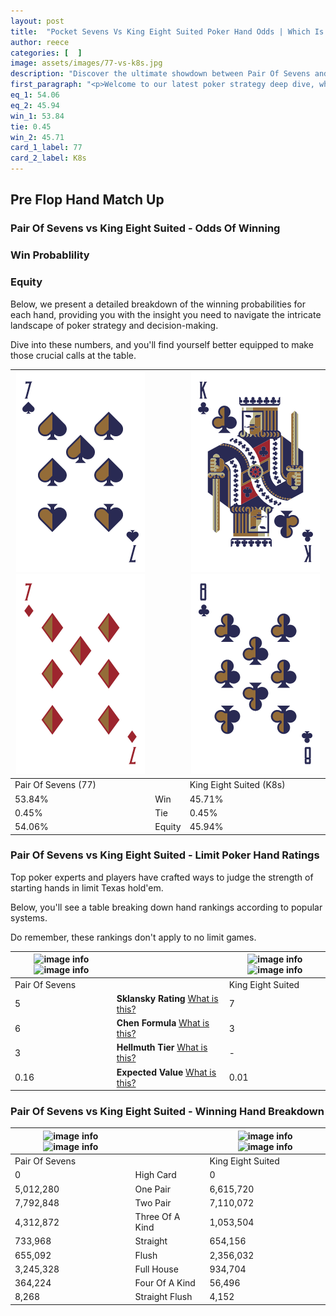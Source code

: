 ```yaml
---
layout: post
title:  "Pocket Sevens Vs King Eight Suited Poker Hand Odds | Which Is The Better Hand In Poker? A Complete Guide"
author: reece
categories: [  ]
image: assets/images/77-vs-k8s.jpg
description: "Discover the ultimate showdown between Pair Of Sevens and King Eight Suited in poker! Uncover the odds, strategies, and scenarios where one hand triumphs over the other. Get ready to up your poker game with this thrilling analysis."
first_paragraph: "<p>Welcome to our latest poker strategy deep dive, where we're pitting two distinct hands against each other in a high-stakes showdown: Pair Of Sevens vs King Eight Suited.</p><p>In the dynamic world of poker, every decision counts, and knowing which hand holds the upper hand is key to your success at the table.</p><p>In this article, we'll dissect these two hands, explore the scenarios where one dominates the other, and equip you with the knowledge to make strategic choices that can tip the odds in your favor.</p><p>Get ready to unravel the intriguing dynamics of these poker hands and elevate your game to new heights.</p>"
eq_1: 54.06
eq_2: 45.94
win_1: 53.84
tie: 0.45
win_2: 45.71
card_1_label: 77
card_2_label: K8s
---
```




[comment]: # (sp0)

## Pre Flop Hand Match Up

<div class="table hand-ratings" markdown="1"> 



### Pair Of Sevens vs King Eight Suited - Odds Of Winning


  
<div class="row graphs"> 
<div class="col-lg-6">
    <h3>Win Probablility</h3>
    <canvas id="WinChart"></canvas>
</div>
<div class="col-lg-6">
    <h3>Equity</h3>
    <canvas id="EquityChart"></canvas>
</div>
</div>

  Below, we present a detailed breakdown of the winning probabilities for each hand, providing you with the insight you need to navigate the intricate landscape of poker strategy and decision-making. 

Dive into these numbers, and you'll find yourself better equipped to make those crucial calls at the table.


    
| ![image info](assets/images/hand1/7.png) ![image info](assets/images/hand1/7o.png) |  | ![image info](assets/images/hand2/k.png) ![image info](assets/images/hand2/8.png) |
| -------- | -------- | -------- |
| Pair Of Sevens (77) |  | King Eight Suited (K8s) |
| 53.84% | Win | 45.71% |
| 0.45% | Tie | 0.45% |
| 54.06% | Equity | 45.94% |




[comment]: # (sp1)



### Pair Of Sevens vs King Eight Suited - Limit Poker Hand Ratings

Top poker experts and players have crafted ways to judge the strength of starting hands in limit Texas hold'em. 

Below, you'll see a table breaking down hand rankings according to popular systems. 

Do remember, these rankings don't apply to no limit games.


    
| ![image info](https://www.riverpairs.com/assets/images/hand1/7.png) ![image info](https://www.riverpairs.com/assets/images/hand1/7o.png) |  | ![image info](https://www.riverpairs.com/assets/images/hand2/k.png) ![image info](https://www.riverpairs.com/assets/images/hand2/8.png) |
| -------- | -------- | -------- |
| Pair Of Sevens |  | King Eight Suited |
| 5 | **Sklansky Rating** [What is this?](/sklansky-rating-explained) | 7 |
| 6 | **Chen Formula** [What is this?](/chen-formula-explained) | 3 |
| 3 | **Hellmuth Tier** [What is this?](/Hellmuth-tier-explained) | - |
| 0.16 | **Expected Value** [What is this?](/expected-value-explained) | 0.01 |




[comment]: # (sp2)



### Pair Of Sevens vs King Eight Suited - Winning Hand Breakdown


    
| ![image info](https://www.riverpairs.com/assets/images/hand1/7.png) ![image info](https://www.riverpairs.com/assets/images/hand1/7o.png) |  | ![image info](https://www.riverpairs.com/assets/images/hand2/k.png) ![image info](https://www.riverpairs.com/assets/images/hand2/8.png) |
| -------- | -------- | -------- |
| Pair Of Sevens |  | King Eight Suited |
| 0 | High Card | 0 |
| 5,012,280 | One Pair | 6,615,720 |
| 7,792,848 | Two Pair | 7,110,072 |
| 4,312,872 | Three Of A Kind | 1,053,504 |
| 733,968 | Straight | 654,156 |
| 655,092 | Flush | 2,356,032 |
| 3,245,328 | Full House | 934,704 |
| 364,224 | Four Of A Kind | 56,496 |
| 8,268 | Straight Flush | 4,152 |




[comment]: # (sp3)



</div>

[comment]: # (sp4)



[comment]: # (sp5)

